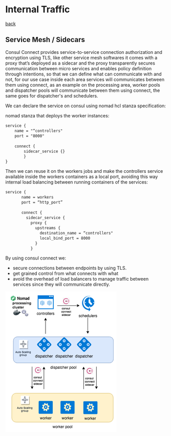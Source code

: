 # Internal Traffic
[back](../README.md)

## Service Mesh / Sidecars

Consul Connect provides service-to-service connection authorization and encryption using TLS, like other service mesh softwares it comes with a proxy that’s deployed as a sidecar and the proxy transparently secures communication between micro services and enables policy definition through intentions, so that we can define what can communicate with and not, for our use case inside each area services will communicates between them using connect, as an example on the processing area, worker pools and dispatcher pools will communicate between them using connect, the same goes for dispatcher's and schedulers.

We can declare the service on consul using nomad hcl stanza specification:

nomad stanza that deploys the worker instances:
```
service {
    name = "“controllers"
    port = "8000"

    connect {
        sidecar_service {}
        }
}
```

Then we can reuse it on the workers jobs and make the controllers service available inside the workers containers as a local port, avoiding this way internal load balancing between running containers of the services:

```
service {
       name = workers
       port = “http_port”

       connect {
         sidecar_service {
           proxy {
             upstreams {
               destination_name = “controllers"
               local_bind_port = 8000
             }
           }
```

By using consul connect we:

* secure connections between endpoints by using TLS.
* get grained control from what connects with what
* avoid the overhead of load balancers to manage traffic between services since they will communicate directly.


![Service Mesh](../images/fuzzsec-ServiceMesh.png?raw=true)